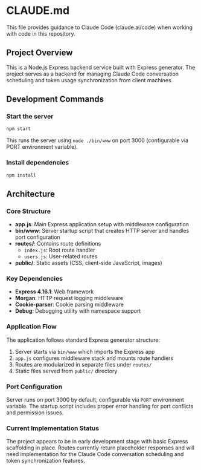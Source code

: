 # CLAUDE.md

This file provides guidance to Claude Code (claude.ai/code) when working with code in this repository.

## Project Overview

This is a Node.js Express backend service built with Express generator. The project serves as a backend for managing Claude Code conversation scheduling and token usage synchronization from client machines.

## Development Commands

### Start the server
```bash
npm start
```
This runs the server using `node ./bin/www` on port 3000 (configurable via PORT environment variable).

### Install dependencies
```bash
npm install
```

## Architecture

### Core Structure
- **app.js**: Main Express application setup with middleware configuration
- **bin/www**: Server startup script that creates HTTP server and handles port configuration
- **routes/**: Contains route definitions
  - `index.js`: Root route handler
  - `users.js`: User-related routes
- **public/**: Static assets (CSS, client-side JavaScript, images)

### Key Dependencies
- **Express 4.16.1**: Web framework
- **Morgan**: HTTP request logging middleware  
- **Cookie-parser**: Cookie parsing middleware
- **Debug**: Debugging utility with namespace support

### Application Flow
The application follows standard Express generator structure:
1. Server starts via `bin/www` which imports the Express app
2. `app.js` configures middleware stack and mounts route handlers
3. Routes are modularized in separate files under `routes/`
4. Static files served from `public/` directory

### Port Configuration
Server runs on port 3000 by default, configurable via `PORT` environment variable. The startup script includes proper error handling for port conflicts and permission issues.

### Current Implementation Status
The project appears to be in early development stage with basic Express scaffolding in place. Routes currently return placeholder responses and will need implementation for the Claude Code conversation scheduling and token synchronization features.